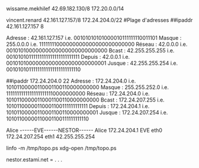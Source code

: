wissame.mekhilef                           42.69.182.130/8        172.20.0.0/14


vincent.renard                            42.161.127.157/8      172.24.204.0/22
#Plage d'adresses 
##ipaddr 42.161.127.157 8

Adresse :  42.161.127.157 i.e. 00101010101000010111111110011101
Masque :        255.0.0.0 i.e. 11111111000000000000000000000000
Réseau :         42.0.0.0 i.e. 00101010000000000000000000000000
Bcast :    42.255.255.255 i.e. 00101010111111111111111111111111
Depuis :         42.0.0.1 i.e. 00101010000000000000000000000001
Jusque :   42.255.255.254 i.e. 00101010111111111111111111111110

##ipaddr 172.24.204.0 22
Adresse :    172.24.204.0 i.e. 10101100000110001100110000000000
Masque :    255.255.252.0 i.e. 11111111111111111111110000000000
Réseau :     172.24.204.0 i.e. 10101100000110001100110000000000
Bcast :    172.24.207.255 i.e. 10101100000110001100111111111111
Depuis :     172.24.204.1 i.e. 10101100000110001100110000000001
Jusque :   172.24.207.254 i.e. 10101100000110001100111111111110

Alice ------EVE------NESTOR------
Alice  172.24.204.1
EVE eth0 172.24.207.254 eth1 42.255.255.254

linfo -m /tmp/topo.ps
xdg-open /tmp/topo.ps

nestor.estami.net = . . . 
